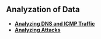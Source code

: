 <h2>Analyzation of Data</h2>

- <b> <a href="https://github.com/CyberSilo/Analyzing-DNS-and-ICMP-Traffic/blob/main/Analyzing%20DNS%20&%20ICMP.md">Analyzing DNS and ICMP Traffic
- <b> <a href="https://github.com/CyberSilo/Analyzing-DNS-and-ICMP-Traffic/blob/main/Analyzing%20Attacks.md">Analyzing Attacks
